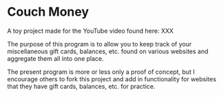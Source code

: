 # Couch Money

A toy project made for the YouTube video found here: XXX

The purpose of this program is to allow you to keep track of your miscellaneous gift cards, balances, etc. found on various websites and aggregate them all into one place. 

The present program is more or less only a proof of concept, but I encourage others to fork this project and add in functionality for websites that they have gift cards, balances, etc. for practice. 
